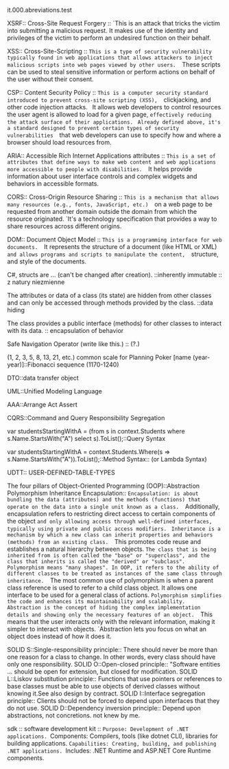 it.000.abreviations.test

XSRF:: Cross-Site Request Forgery :: 
`This is an attack that tricks the victim into submitting a malicious request. It makes use of the identity and privileges of the victim to perform an undesired function on their behalf.


XSS:: Cross-Site-Scripting :: 
`This is a type of security vulnerability typically found in web applications that allows attackers to inject malicious scripts into web pages viewed by other users. 
`These scripts can be used to steal sensitive information or perform actions on behalf of the user without their consent.


CSP:: Content Security Policy :: 
`This is a computer security standard introduced to prevent cross-site scripting (XSS), 
`clickjacking, and other code injection attacks. 
`
`It allows web developers to control resources the user agent is allowed to load for a given page, 
`effectively reducing the attack surface of their applications.
`
`Already defined above, it's a standard designed to prevent certain types of security vulnerabilities 
`that web developers can use to specify how and where a browser should load resources from.


ARIA:: Accessible Rich Internet Applications attributes :: 
`This is a set of attributes that define ways to make web content and web applications more accessible to people with disabilities. 
`It helps provide information about user interface controls and complex widgets and behaviors in accessible formats.


CORS:: Cross-Origin Resource Sharing :: 
`This is a mechanism that allows many resources (e.g., fonts, JavaScript, etc.) 
`on a web page to be requested from another domain outside the domain from which the resource originated. 
`It's a technology specification that provides a way to share resources across different origins.


DOM:: Document Object Model :: 
`This is a programming interface for web documents. 
`It represents the structure of a document (like HTML or XML) 
`and allows programs and scripts to manipulate the content, 
`structure, and style of the documents.




C#, structs are ... (can't be changed after creation).  ::inherently immutable :: z natury niezmienne


The attributes or data of a class (its state) are hidden from other classes and can only be accessed through methods provided by the class. ::data hiding 


The class provides a public interface (methods) for other classes to interact with its data. :: encapsulation of behavior 


Safe Navigation Operator (write like this.) :: (?.) 


(1, 2, 3, 5, 8, 13, 21, etc.) common scale for Planning Poker [name (year-year)]::Fibonacci sequence (1170-1240) 


DTO::data transfer object

UML::Unified Modeling Language

AAA::Arrange Act Assert

CQRS::Command and Query Responsibility Segregation


var studentsStartingWithA = (from s in context.Students where s.Name.StartsWith("A") select s).ToList();::Query Syntax

var studentsStartingWithA = context.Students.Where(s => s.Name.StartsWith("A")).ToList();::Method Syntax:: (or Lambda Syntax)


UDTT:: USER-DEFINED-TABLE-TYPES

The four pillars of Object-Oriented Programming (OOP)::Abstraction Polymorphism Inheritance Encapsulation::
`Encapsulation: is about bundling the data (attributes) and the methods (functions) that operate on the data into a single unit known as a class. 
`Additionally, encapsulation refers to restricting direct access to certain components of the object 
`and only allowing access through well-defined interfaces, typically using private and public access modifiers.
`
`Inheritance is a mechanism by which a new class can inherit properties and behaviors (methods) from an existing class. 
`This promotes code reuse and establishes a natural hierarchy between objects. 
`The class that is being inherited from is often called the "base" or "superclass", and the class that inherits is called the "derived" or "subclass".
`
`Polymorphism means "many shapes". In OOP, it refers to the ability of different classes to be treated as instances of the same class through inheritance. 
`The most common use of polymorphism is when a parent class reference is used to refer to a child class object. It allows one interface to be used for a general class of actions. 
`Polymorphism simplifies the code and enhances its maintainability and scalability.
`
`Abstraction is the concept of hiding the complex implementation details and showing only the necessary features of an object. 
`This means that the user interacts only with the relevant information, making it simpler to interact with objects. 
`Abstraction lets you focus on what an object does instead of how it does it.

SOLID S::Single-responsibility principle:: There should never be more than one reason for a class to change. In other words, every class should have only one responsibility.
SOLID O::Open-closed principle:: "Software entities ... should be open for extension, but closed for modification.
SOLID L::Liskov substitution principle:: Functions that use pointers or references to base classes must be able to use objects of derived classes without knowing it.See also design by contract.
SOLID I::Interface segregation principle:: Clients should not be forced to depend upon interfaces that they do not use.
SOLID D::Dependency inversion principle:: Depend upon abstractions, not concretions. not knew by me.





sdk :: software development kit :: 
`Purpose: Development of .NET applications.
`Components: Compilers, tools (like dotnet CLI), libraries for building applications.
`Capabilities: Creating, building, and publishing .NET applications.
`Includes: .NET Runtime and ASP.NET Core Runtime components.
